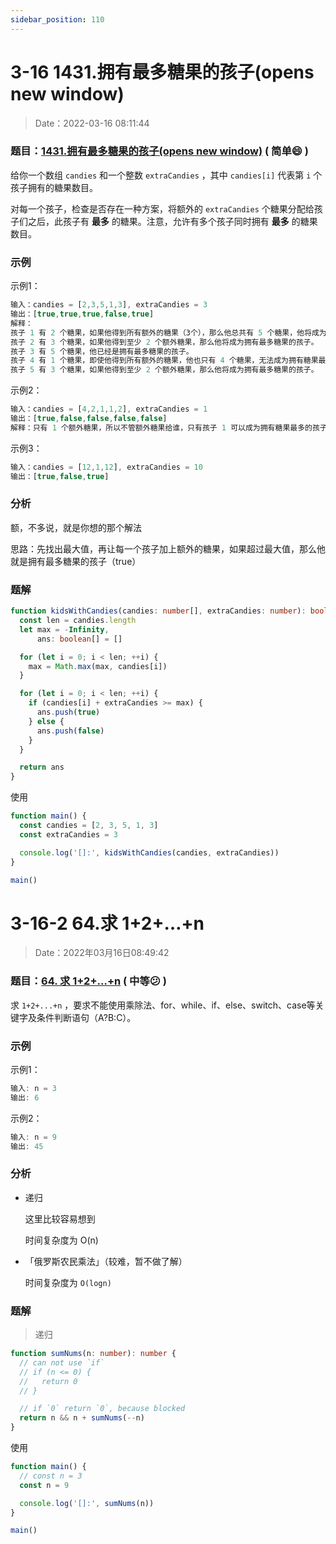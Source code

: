 ```yaml
---
sidebar_position: 110
---
```


# 3-16 1431.拥有最多糖果的孩子(opens new window)

> Date：2022-03-16 08:11:44

### 题目：[1431.拥有最多糖果的孩子(opens new window)](https://leetcode-cn.com/problems/kids-with-the-greatest-number-of-candies/)  ( 简单:smile: ) 

给你一个数组 `candies` 和一个整数 `extraCandies` ，其中 `candies[i]` 代表第 `i` 个孩子拥有的糖果数目。

对每一个孩子，检查是否存在一种方案，将额外的 `extraCandies` 个糖果分配给孩子们之后，此孩子有 **最多** 的糖果。注意，允许有多个孩子同时拥有 **最多** 的糖果数目。

### 示例

示例1：

```ts
输入：candies = [2,3,5,1,3], extraCandies = 3
输出：[true,true,true,false,true] 
解释：
孩子 1 有 2 个糖果，如果他得到所有额外的糖果（3个），那么他总共有 5 个糖果，他将成为拥有最多糖果的孩子。
孩子 2 有 3 个糖果，如果他得到至少 2 个额外糖果，那么他将成为拥有最多糖果的孩子。
孩子 3 有 5 个糖果，他已经是拥有最多糖果的孩子。
孩子 4 有 1 个糖果，即使他得到所有额外的糖果，他也只有 4 个糖果，无法成为拥有糖果最多的孩子。
孩子 5 有 3 个糖果，如果他得到至少 2 个额外糖果，那么他将成为拥有最多糖果的孩子。
```

示例2：

```ts
输入：candies = [4,2,1,1,2], extraCandies = 1
输出：[true,false,false,false,false] 
解释：只有 1 个额外糖果，所以不管额外糖果给谁，只有孩子 1 可以成为拥有糖果最多的孩子。
```

示例3：

```ts
输入：candies = [12,1,12], extraCandies = 10
输出：[true,false,true]
```

### 分析

额，不多说，就是你想的那个解法

思路：先找出最大值，再让每一个孩子加上额外的糖果，如果超过最大值，那么他就是拥有最多糖果的孩子（true）

### 题解

```ts
function kidsWithCandies(candies: number[], extraCandies: number): boolean[] {
  const len = candies.length
  let max = -Infinity,
      ans: boolean[] = []

  for (let i = 0; i < len; ++i) {
    max = Math.max(max, candies[i])
  }

  for (let i = 0; i < len; ++i) {
    if (candies[i] + extraCandies >= max) {
      ans.push(true)
    } else {
      ans.push(false)
    }
  }

  return ans
}
```

使用

```ts
function main() {
  const candies = [2, 3, 5, 1, 3]
  const extraCandies = 3

  console.log('[]:', kidsWithCandies(candies, extraCandies))
}

main()
```



# 3-16-2 64.求 1+2+…+n

> Date：2022年03月16日08:49:42

### 题目：[64. 求 1+2+…+n](https://leetcode-cn.com/problems/qiu-12n-lcof/) ( 中等:confused: ) 

求 `1+2+...+n` ，要求不能使用乘除法、for、while、if、else、switch、case等关键字及条件判断语句（A?B:C）。

### 示例

示例1：

```ts
输入: n = 3
输出: 6
```

示例2：

```ts
输入: n = 9
输出: 45
```

### 分析

- 递归

  这里比较容易想到

  时间复杂度为 O(n)

- 「俄罗斯农民乘法」（较难，暂不做了解）

  时间复杂度为 `O(logn)`

### 题解

> 递归

```ts
function sumNums(n: number): number {
  // can not use `if`
  // if (n <= 0) {
  //   return 0
  // }

  // if `0` return `0`, because blocked
  return n && n + sumNums(--n)
}
```

使用

```ts
function main() {
  // const n = 3
  const n = 9

  console.log('[]:', sumNums(n))
}

main()
```

